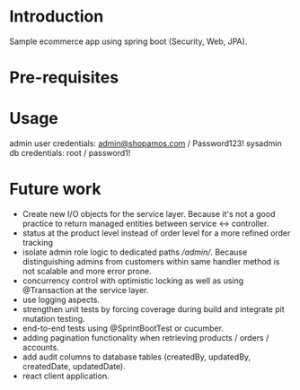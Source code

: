 # Introduction

Sample ecommerce app using spring boot (Security, Web, JPA).

# Pre-requisites

# Usage

admin user credentials: admin@shopamos.com / Password123!
sysadmin db credentials: root / password1!

# Future work
- Create new I/O objects for the service layer. Because it's not a good practice to return managed entities between service <-> controller. 
- status at the product level instead of order level for a more refined order tracking
- isolate admin role logic to dedicated paths */admin/*. Because distinguishing admins from customers within same handler method is not scalable and more error prone.
- concurrency control with optimistic locking as well as using @Transaction at the service layer.
- use logging aspects.
- strengthen unit tests by forcing coverage during build and integrate pit mutation testing.
- end-to-end tests using @SprintBootTest or cucumber.
- adding pagination functionality when retrieving products / orders / accounts.
- add audit columns to database tables (createdBy, updatedBy, createdDate, updatedDate).
- react client application.
